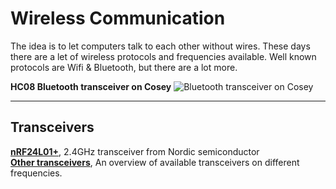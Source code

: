 # Wireless Communication

The idea is to let computers talk to each other without wires.
These days there are a let of wireless protocols and frequencies available.
Well known protocols are Wifi & Bluetooth, but there are a lot more.

**HC08 Bluetooth transceiver on Cosey**
![Bluetooth transceiver on Cosey](https://user-images.githubusercontent.com/11397265/154851513-89f2aa56-e81e-4f08-8133-72f2d0fa27ec.jpg)  

   ***
   
## Transceivers

[**nRF24L01+**](nRf24L01+), 2.4GHz transceiver from Nordic semiconductor  
[**Other transceivers**](https://nl.aliexpress.com/premium/transceivers.html?trafficChannel=ppc&SearchText=transceivers&ltype=premium&SortType=price_asc&minPrice=1.5&maxPrice=12&page=1&groupsort=1&CatId=0), An overview of available transceivers on different frequencies.  

